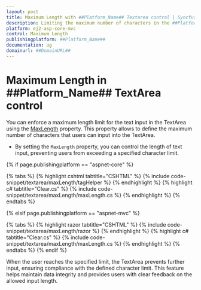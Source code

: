 ```yaml
---
layout: post
title: Maximum Length with ##Platform_Name## Textarea control | Syncfusion
description: Limiting the maximum number of characters in the ##Platform_Name## Textarea control of Syncfusion Essential JS 2 and more details.
platform: ej2-asp-core-mvc
control: Maximum Length
publishingplatform: ##Platform_Name##
documentation: ug
domainurl: ##DomainURL##
---
```


# Maximum Length in ##Platform_Name## TextArea control

You can enforce a maximum length limit for the text input in the TextArea using the [MaxLength](https://help.syncfusion.com/cr/aspnetcore-js2/Syncfusion.EJ2.Inputs.TextArea.html#Syncfusion_EJ2_Inputs_TextArea_MaxLength) property. This property allows to define the maximum number of characters that users can input into the TextArea.


* By setting the `MaxLength` property, you can control the length of text input, preventing users from exceeding a specified character limit.

{% if page.publishingplatform == "aspnet-core" %}

{% tabs %}
{% highlight cshtml tabtitle="CSHTML" %}
{% include code-snippet/textarea/maxLength/tagHelper %}
{% endhighlight %}
{% highlight c# tabtitle="Clear.cs" %}
{% include code-snippet/textarea/maxLength/maxLength.cs %}
{% endhighlight %}
{% endtabs %}

{% elsif page.publishingplatform == "aspnet-mvc" %}

{% tabs %}
{% highlight razor tabtitle="CSHTML" %}
{% include code-snippet/textarea/maxLength/razor %}
{% endhighlight %}
{% highlight c# tabtitle="Clear.cs" %}
{% include code-snippet/textarea/maxLength/maxLength.cs %}
{% endhighlight %}
{% endtabs %}
{% endif %}

When the user reaches the specified limit, the TextArea prevents further input, ensuring compliance with the defined character limit. This feature helps maintain data integrity and provides users with clear feedback on the allowed input length.

